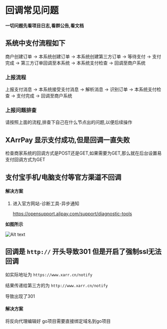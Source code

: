 # 回调常见问题

**一切问题先看项目日志,看群公告,看文档**


## 系统中支付流程如下

商户创建订单 -> 本系统创建订单 -> 本系统创建第三方订单 -> 等待支付 -> 支付完成 -> 第三方订单回调至本系统 -> 本系统支付检查 -> 回调至商户系统

### 上报流程
上报支付消息 -> 本系统接受支付消息 -> 解析消息 -> 识别订单 -> 本系统支付检查 -> 支付完成 -> 回调至商户系统


### 上报问题排查
请按照上面的流程,排查下自己在什么节点出的问题,以便后续操作


## XArrPay 显示支付成功,但是回调一直失败
检查商家系统的回调方式是POST还是GET,如果需要为GET,那么就在后台设置易支付回调方式为GET



## 支付宝手机/电脑支付等官方渠道不回调

#### 解决方案

1. 进入官方网站-诊断工具-异步通知

    https://opensupport.alipay.com/support/diagnostic-tools

**如图所示**

![Alt text](/assets/images/merchant/questions/alipay_zd.png)


## 回调是 `http://` 开头导致301 但是开启了强制ssl无法回调

如实际地址为 `https://www.xarr.cn/notify`

结果传递给第三方的为 `http://www.xarr.cn/notify`

导致出现了301

#### 解决方案
将反向代理编辑好 go项目需要直接绑定域名到go项目



